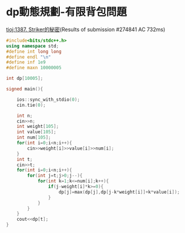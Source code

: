 dp動態規劃-有限背包問題
====


[tioj:1387. Striker的秘密](https://tioj.ck.tp.edu.tw/submissions/274841)(Results of submission #274841 AC 732ms)

```cpp
#include<bits/stdc++.h>
using namespace std;
#define int long long
#define endl "\n"
#define inf 1e9
#define maxn 10000005

int dp[10005];

signed main(){

    ios::sync_with_stdio(0);
    cin.tie(0);

    int n;
    cin>>n;
    int weight[105];
    int value[105];
    int num[105];
    for(int i=0;i<n;i++){
        cin>>weight[i]>>value[i]>>num[i];
    }
    int t;
    cin>>t;
    for(int i=0;i<n;i++){
        for(int j=t;j>0;j--){
            for(int k=1;k<=num[i];k++){
                if(j-weight[i]*k>=0){
                    dp[j]=max(dp[j],dp[j-k*weight[i]]+k*value[i]);
                }
            }
        }
    }
    cout<<dp[t];
}
```

